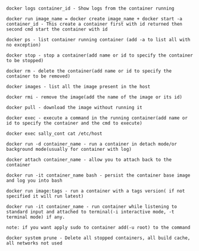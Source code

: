 ```docker run - start an instance container(add the image name)
```
```
docker logs container_id - Show logs from the container running
```
```
docker run image_name = docker create image_name + docker start -a container_id - This create a container first with id returned then second cmd start the container with id
```

```docker ps - list container running container (add -a to list all with no exception)```

```docker stop - stop a container(add name or id to specify the container to be stopped)```

```docker rm - delete the container(add name or id to specify the container to be removed)```

```docker images - list all the image present in the host```

```docker rmi - remove the image(add the name of the image or its id)```

```docker pull - download the image without running it```

```docker exec - execute a command in the running container(add name or id to specify the container and the cmd to execute)```

```docker exec sally_cont cat /etc/host```

```docker run -d container_name - run a container in detach mode/or background mode(usually for container with log)```

```docker attach container_name - allow you to attach back to the container```

```docker run -it container_name bash - persist the container base image and log you into bash```

```docker run image:tags - run a container with a tags version( if not specified it will run latest)```

```docker run -it container_name - run container while listening to standard input and attached to terminal(-i interactive mode, -t terminal mode) if any.```

```note: if you want apply sudo to container add(-u root) to the command```

```docker system prune - Delete all stopped containers, all build cache, all networks not used```
